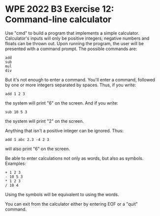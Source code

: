 # WPE 2022 B3 Exercise 12: Command-line calculator

Use "cmd" to build a program that implements a simple calculator.  
Calculator's inputs will only be positive integers; negative numbers and floats can be thrown out.
Upon running the program, the user will be presented with a command prompt. The possible commands are: 

    add
    sub
    mul
    div

But it's not enough to enter a command. You'll enter a command, followed by one or more integers separated by spaces. 
Thus, if you write: 

    add 1 2 3

the system will print "6" on the screen. 
And if you write: 

    sub 10 5 3

the system will print "2" on the screen.

Anything that isn't a positive integer can be ignored. Thus: 

    add 1 abc 2.3 -4 2 3

will also print "6" on the screen.

Be able to enter calculations not only as words, but also as symbols. Examples: 

    + 1 2 3
    - 10 5 3
    * 1 2 3
    / 10 4

Using the symbols will be equivalent to using the words.

You can exit from the calculator either by entering EOF or a "quit" command.
